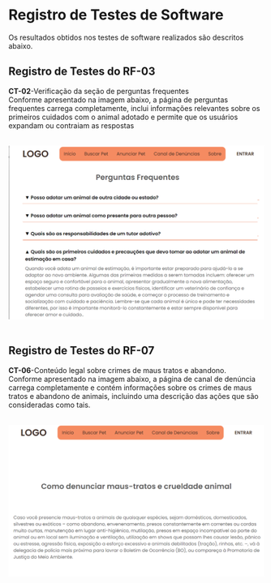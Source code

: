 # Registro de Testes de Software


Os resultados obtidos nos testes de software realizados são descritos abaixo.

## Registro de Testes do RF-03

**CT-02**-Verificação da seção de perguntas frequentes<br>
Conforme apresentado na imagem abaixo, a página de perguntas frequentes carrega completamente, inclui informações relevantes sobre os primeiros cuidados com o animal adotado e permite que os usuários expandam ou contraiam as respostas<br><br>

<img src="img/reg_ct-02.png">
<br><br>

## Registro de Testes do RF-07

**CT-06**-Conteúdo legal sobre crimes de maus tratos e abandono.<br>
Conforme apresentado na imagem abaixo, a página de canal de denúncia carrega completamente e contém informações sobre os crimes de maus tratos e abandono de animais, incluindo uma descrição das ações que são consideradas como tais. <br><br>

<img src="img/reg_ct-06.png">
<br><br>

